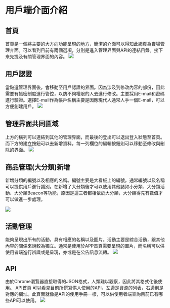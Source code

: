 # 用戶端介面介紹
## 首頁
首頁是一個將主要的大方向功能呈現的地方，簡潔的介面可以得知此網頁為賣場管理介面。可以看到目前有兩個選項，分別是進入管理界面與API的連結目錄。接下來先提及有關管理界面的內容。
![](https://i.imgur.com/DXc9BHS.png)

## 用戶認證
當點選管理界面後，會移動至用戶認證的界面。因為涉及到修改內容的部份，因此需要有帳密制度進行管控，以防不夠權限的人去進行修改。主要採用E-mail和密碼進行驗證。選擇E-mail作為帳戶名稱主要是因應現代人通常人手一個E-mail，可以方便創建用戶。
![](https://i.imgur.com/GtrWQge.png)


## 管理界面共同區域
上方的橫列可以連結到其他的管理界面，而最後的登出可以退出登入狀態至首頁。
而下方的建立按鈕可以去新增資料，每一列欄位的編輯按鈕則可以移動至修改與刪除的界面。
![](https://i.imgur.com/86FmNkG.png)


## 商品管理(大分類)新增
新增分類的編號以及相應的名稱。編號主要是大看板上的編號。通常編號以及名稱可以提供用戶進行識別。在新增了大分類後才可以使用其他諸如小分類、大分類活動、大分類Beacon等功能，原因是這三者都相依於大分類，大分類得先有數值才可以做進一步處理。
 
![](https://i.imgur.com/4BvOhBD.png)


## 活動管理
能夠呈現出所有的活動，具有相應的名稱以及圖片。活動主要是綜合活動，跟其他內容的關係來說較為獨立。通常是使用於APP首頁需要呈現的圖片，而名稱可以供使用者端進行辨識或是呈現，亦或是在公告訊息流轉。
![](https://i.imgur.com/ikjs5Ns.png)


## API
由於Chrome瀏覽器直接取得的JSON格式，人類難以觀察，因此將其格式化後使用。
API首頁
可以看見目前所撰寫供人使用的API，左邊是資源的列表，右邊則是對應的網址。此頁面就像是API的使用手冊一樣，可以供使用者端查詢目前已有哪些API可以使用。
![](https://i.imgur.com/qASa8D5.png)
